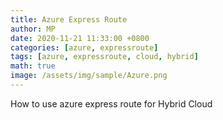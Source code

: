 ```yaml
---
title: Azure Express Route
author: MP
date: 2020-11-21 11:33:00 +0800
categories: [azure, expressroute]
tags: [azure, expressroute, cloud, hybrid]
math: true
image: /assets/img/sample/Azure.png
---
```


How to use azure express route for Hybrid Cloud
